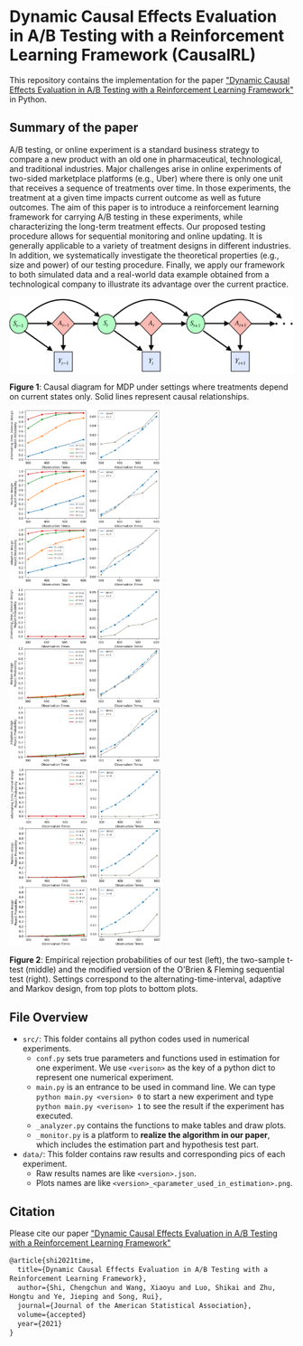 # Dynamic Causal Effects Evaluation in A/B Testing with a Reinforcement Learning Framework (CausalRL)

This repository contains the implementation for the paper ["Dynamic Causal Effects Evaluation in A/B Testing with a Reinforcement Learning Framework"](https://arxiv.org/pdf/2002.01711.pdf) in Python. 

## Summary of the paper

A/B testing, or online experiment is a standard  business strategy to compare a new product with an old one in pharmaceutical, technological, and traditional industries.  Major challenges arise in online experiments of two-sided marketplace platforms (e.g., Uber) 
where there is only one unit that receives a sequence of treatments over time. In those  experiments, the treatment at a given time   impacts  current outcome as well as future outcomes. The aim of this paper is to  introduce a reinforcement learning framework for carrying A/B testing in these experiments, while characterizing the long-term treatment effects. Our proposed testing procedure allows for sequential monitoring and online updating. It is generally applicable to a variety of treatment designs in different industries. In addition, we systematically investigate the theoretical properties (e.g., size and power) of our testing procedure. Finally, we apply our framework to both simulated data and a real-world data example obtained  from a technological company to illustrate its advantage over the current practice. 

<img align="center" src="MDP.png" alt="drawing" width="700">

**Figure 1**: Causal diagram for MDP under settings where treatments depend on current states only. Solid lines represent causal relationships. 

<p float="left">
<img src="4_alpha_1.png" alt="drawing" width="270"> 
<img src="t_alpha_1.png" alt="drawing" width="270">
<img src="BF.png" alt="drawing" width="270">
</p>

**Figure 2**: Empirical rejection probabilities of our test (left), the two-sample t-test (middle) and the modified version of the O'Brien \& Fleming sequential test (right). Settings correspond to the alternating-time-interval, adaptive and Markov design, from top plots to bottom plots.


## File Overview
- `src/`: This folder contains all python codes used in numerical experiments.
  - `conf.py` sets true parameters and functions used in estimation for one experiment.
  We use `<verison>` as the key of a python dict to represent one numerical experiment.
  - `main.py` is an entrance to be used in command line.
  We can type `python main.py <version> 0` to start a new experiment and type
  `python main.py <verison> 1` to see the result if the experiment has executed.
  - `_analyzer.py` contains the functions to make tables and draw plots.
  - `_monitor.py` is a platform to **realize the algorithm in our paper**, which includes the estimation part and hypothesis test part. 
- `data/`: This folder contains raw results and corresponding pics of each experiment.
  - Raw results names are like `<version>.json`.
  - Plots names are like `<version>_<parameter_used_in_estimation>.png`.
  



## Citation

Please cite our paper
["Dynamic Causal Effects Evaluation in A/B Testing with a Reinforcement Learning Framework"](https://arxiv.org/pdf/2002.01711.pdf)

``` 
@article{shi2021time,
  title={Dynamic Causal Effects Evaluation in A/B Testing with a Reinforcement Learning Framework},
  author={Shi, Chengchun and Wang, Xiaoyu and Luo, Shikai and Zhu, Hongtu and Ye, Jieping and Song, Rui},
  journal={Journal of the American Statistical Association},
  volume={accepted}
  year={2021}
}
``` 
